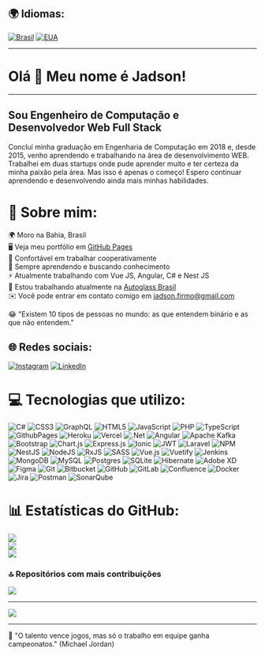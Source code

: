 ## 🌍 Idiomas:

[![Brasil](https://cdn-icons-png.flaticon.com/32/197/197386.png)](README-pt.md) [![EUA](https://cdn-icons-png.flaticon.com/32/197/197484.png)](README.md)

---

# Olá 👋 Meu nome é Jadson!

---

Sou Engenheiro de Computação e Desenvolvedor Web Full Stack
-----------------------------------------------------------

Concluí minha graduação em Engenharia de Computação em 2018 e, desde 2015, venho aprendendo e trabalhando na área de desenvolvimento WEB. Trabalhei em duas startups onde pude aprender muito e ter certeza da minha paixão pela área. Mas isso é apenas o começo! Espero continuar aprendendo e desenvolvendo ainda mais minhas habilidades.

# 💫 Sobre mim:
🌍 Moro na Bahia, Brasil
<br>🖥️ Veja meu portfólio em [GitHub Pages](http://jadsonfirmo.github.io/portfolio)
<br>🤝 Confortável em trabalhar cooperativamente
<br>🧠 Sempre aprendendo e buscando conhecimento
<br>⚡ Atualmente trabalhando com Vue JS, Angular, C# e Nest JS
<br>🚀 Estou trabalhando atualmente na [Autoglass Brasil](http://www.autoglassonline.com.br/)
<br>✉️ Você pode entrar em contato comigo em [jadson.firmo@gmail.com](mailto:jadson.firmo@gmail.com)

😂 "Existem 10 tipos de pessoas no mundo: as que entendem binário e as que não entendem."

## 🌐 Redes sociais:
[![Instagram](https://img.shields.io/badge/Instagram-%23E4405F.svg?logo=Instagram&logoColor=white)](https://instagram.com/jadson.firmo) [![LinkedIn](https://img.shields.io/badge/LinkedIn-%230077B5.svg?logo=linkedin&logoColor=white)](https://linkedin.com/in/jadsonfirmo)

# 💻 Tecnologias que utilizo:
![C#](https://img.shields.io/badge/c%23-%23239120.svg?style=flat&logo=csharp&logoColor=white) ![CSS3](https://img.shields.io/badge/css3-%231572B6.svg?style=flat&logo=css3&logoColor=white) ![GraphQL](https://img.shields.io/badge/-GraphQL-E10098?style=flat&logo=graphql&logoColor=white) ![HTML5](https://img.shields.io/badge/html5-%23E34F26.svg?style=flat&logo=html5&logoColor=white) ![JavaScript](https://img.shields.io/badge/javascript-%23323330.svg?style=flat&logo=javascript&logoColor=%23F7DF1E) ![PHP](https://img.shields.io/badge/php-%23777BB4.svg?style=flat&logo=php&logoColor=white) ![TypeScript](https://img.shields.io/badge/typescript-%23007ACC.svg?style=flat&logo=typescript&logoColor=white) ![GithubPages](https://img.shields.io/badge/github%20pages-121013?style=flat&logo=github&logoColor=white) ![Heroku](https://img.shields.io/badge/heroku-%23430098.svg?style=flat&logo=heroku&logoColor=white) ![Vercel](https://img.shields.io/badge/vercel-%23000000.svg?style=flat&logo=vercel&logoColor=white) ![.Net](https://img.shields.io/badge/.NET-5C2D91?style=flat&logo=.net&logoColor=white) ![Angular](https://img.shields.io/badge/angular-%23DD0031.svg?style=flat&logo=angular&logoColor=white) ![Apache Kafka](https://img.shields.io/badge/Apache%20Kafka-000?style=flat&logo=apachekafka) ![Bootstrap](https://img.shields.io/badge/bootstrap-%238511FA.svg?style=flat&logo=bootstrap&logoColor=white) ![Chart.js](https://img.shields.io/badge/chart.js-F5788D.svg?style=flat&logo=chart.js&logoColor=white) ![Express.js](https://img.shields.io/badge/express.js-%23404d59.svg?style=flat&logo=express&logoColor=%2361DAFB) ![Ionic](https://img.shields.io/badge/Ionic-%233880FF.svg?style=flat&logo=Ionic&logoColor=white) ![JWT](https://img.shields.io/badge/JWT-black?style=flat&logo=JSON%20web%20tokens) ![Laravel](https://img.shields.io/badge/laravel-%23FF2D20.svg?style=flat&logo=laravel&logoColor=white) ![NPM](https://img.shields.io/badge/NPM-%23CB3837.svg?style=flat&logo=npm&logoColor=white) ![NestJS](https://img.shields.io/badge/nestjs-%23E0234E.svg?style=flat&logo=nestjs&logoColor=white) ![NodeJS](https://img.shields.io/badge/node.js-6DA55F?style=flat&logo=node.js&logoColor=white) ![RxJS](https://img.shields.io/badge/rxjs-%23B7178C.svg?style=flat&logo=reactivex&logoColor=white) ![SASS](https://img.shields.io/badge/SASS-hotpink.svg?style=flat&logo=SASS&logoColor=white) ![Vue.js](https://img.shields.io/badge/vue.js-%2335495e.svg?style=flat&logo=vuedotjs&logoColor=%234FC08D) ![Vuetify](https://img.shields.io/badge/Vuetify-1867C0?style=flat&logo=vuetify&logoColor=AEDDFF) ![Jenkins](https://img.shields.io/badge/jenkins-%232C5263.svg?style=flat&logo=jenkins&logoColor=white) ![MongoDB](https://img.shields.io/badge/MongoDB-%234ea94b.svg?style=flat&logo=mongodb&logoColor=white) ![MySQL](https://img.shields.io/badge/mysql-4479A1.svg?style=flat&logo=mysql&logoColor=white) ![Postgres](https://img.shields.io/badge/postgres-%23316192.svg?style=flat&logo=postgresql&logoColor=white) ![SQLite](https://img.shields.io/badge/sqlite-%2307405e.svg?style=flat&logo=sqlite&logoColor=white) ![Hibernate](https://img.shields.io/badge/Hibernate-59666C?style=flat&logo=Hibernate&logoColor=white) ![Adobe XD](https://img.shields.io/badge/Adobe%20XD-470137?style=flat&logo=Adobe%20XD&logoColor=#FF61F6) ![Figma](https://img.shields.io/badge/figma-%23F24E1E.svg?style=flat&logo=figma&logoColor=white) ![Git](https://img.shields.io/badge/git-%23F05033.svg?style=flat&logo=git&logoColor=white) ![Bitbucket](https://img.shields.io/badge/bitbucket-%230047B3.svg?style=flat&logo=bitbucket&logoColor=white) ![GitHub](https://img.shields.io/badge/github-%23121011.svg?style=flat&logo=github&logoColor=white) ![GitLab](https://img.shields.io/badge/gitlab-%23181717.svg?style=flat&logo=gitlab&logoColor=white) ![Confluence](https://img.shields.io/badge/confluence-%23172BF4.svg?style=flat&logo=confluence&logoColor=white) ![Docker](https://img.shields.io/badge/docker-%230db7ed.svg?style=flat&logo=docker&logoColor=white) ![Jira](https://img.shields.io/badge/jira-%230A0FFF.svg?style=flat&logo=jira&logoColor=white) ![Postman](https://img.shields.io/badge/Postman-FF6C37?style=flat&logo=postman&logoColor=white) ![SonarQube](https://img.shields.io/badge/SonarQube-black?style=flat&logo=sonarqube&logoColor=4E9BCD)

# 📊 Estatísticas do GitHub:
![](https://github-readme-stats.vercel.app/api?username=jadsonfirmo&theme=transparent&hide_border=false&include_all_commits=true&count_private=true)<br/>
![](https://github-readme-streak-stats.herokuapp.com/?user=jadsonfirmo&theme=transparent&hide_border=false)<br/>
![](https://github-readme-stats.vercel.app/api/top-langs/?username=jadsonfirmo&theme=transparent&hide_border=false&include_all_commits=true&count_private=true&layout=compact)

### 🔝 Repositórios com mais contribuições
![](https://github-contributor-stats.vercel.app/api?username=jadsonfirmo&limit=5&theme=dark&combine_all_yearly_contributions=true)

---
[![](https://visitcount.itsvg.in/api?id=jadsonfirmo&icon=0&color=0)](https://visitcount.itsvg.in)

---
💭 "O talento vence jogos, mas só o trabalho em equipe ganha campeonatos." (Michael Jordan)

<!-- Proudly created with GPRM ( https://gprm.itsvg.in ) -->

<!---
jadsonfirmo/jadsonfirmo is a ✨ special ✨ repository because its `README.md` (this file) appears on your GitHub profile.
You can click the Preview link to take a look at your changes.
--->
